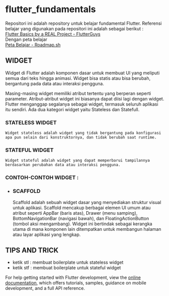 # flutter_fundamentals

Repositori ini adalah repository untuk belajar fundamental Flutter.
Referensi belajar yang digunakan pada repositori ini adalah sebagai berikut :  
[Flutter Basics by a REAL Project - FlutterGuys](https://www.youtube.com/watch?v=D4nhaszNW4o)  
Dengan peta belajar  
[Peta Belajar - Roadmap.sh](https://roadmap.sh/flutter)

## WIDGET
Widget di Flutter adalah komponen dasar untuk membuat UI yang meliputi semua dari teks hingga animasi. Widget bisa statis atau bisa berubah, bergantung pada data atau interaksi pengguna. 

Masing-masing widget memiliki atribut tertentu yang berperan seperti parameter. Atribut-atribut widget ini biasanya dapat diisi lagi dengan widget. Flutter menganggap segalanya sebagai widget, termasuk seluruh aplikasi itu sendiri. Ada dua kategori widget yaitu Stateless dan Statefull.

### STATELESS WIDGET
    Widget stateless adalah widget yang tidak bergantung pada konfigurasi apa pun selain dari konstruktornya, dan tidak berubah saat runtime.

### STATEFUL WIDGET
    Widget stateful adalah widget yang dapat memperbarui tampilannya berdasarkan perubahan data atau interaksi pengguna.

### CONTOH-CONTOH WIDGET : 
- ### SCAFFOLD
    Scaffold adalah sebuah widget dasar yang menyediakan struktur visual untuk aplikasi. Scaffold mencakup berbagai elemen UI umum atau atribut seperti AppBar (baris atas), Drawer (menu samping), BottomNavigationBar (navigasi bawah), dan FloatingActionButton (tombol aksi mengambang). Widget ini bertindak sebagai kerangka utama di mana komponen lain ditempatkan untuk membangun halaman atau layar aplikasi yang lengkap.

## TIPS AND TRICK
- ketik stl : membuat boilerplate untuk stateless widget
- ketik stf : membuat boilerplate untuk stateful widget

For help getting started with Flutter development, view the
[online documentation](https://docs.flutter.dev/), which offers tutorials,
samples, guidance on mobile development, and a full API reference.
